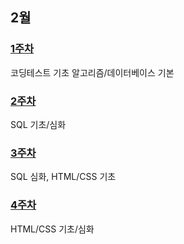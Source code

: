 ## 2월
### [1주차](https://github.com/IM-jihye/TIL/tree/master/2023_02/Week_01)
코딩테스트 기초 알고리즘/데이터베이스 기본
### [2주차](https://github.com/IM-jihye/TIL/tree/master/2023_02/Week_02)
SQL 기초/심화
### [3주차](https://github.com/IM-jihye/TIL/tree/master/2023_02/Week_03)
SQL 심화, HTML/CSS 기초
### [4주차](https://github.com/IM-jihye/TIL/tree/master/2023_02/Week_04)
HTML/CSS 기초/심화